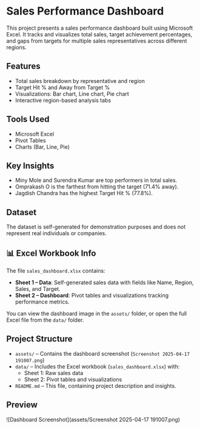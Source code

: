 # Sales Performance Dashboard

This project presents a sales performance dashboard built using Microsoft Excel. It tracks and visualizes total sales, target achievement percentages, and gaps from targets for multiple sales representatives across different regions.

## Features
- Total sales breakdown by representative and region
- Target Hit % and Away from Target %
- Visualizations: Bar chart, Line chart, Pie chart
- Interactive region-based analysis tabs

## Tools Used
- Microsoft Excel
- Pivot Tables
- Charts (Bar, Line, Pie)

## Key Insights
- Miny Mole and Surendra Kumar are top performers in total sales.
- Omprakash O is the farthest from hitting the target (71.4% away).
- Jagdish Chandra has the highest Target Hit % (77.8%).

## Dataset
The dataset is self-generated for demonstration purposes and does not represent real individuals or companies.

## 📊 Excel Workbook Info

The file `sales_dashboard.xlsx` contains:
- **Sheet 1 – Data**: Self-generated sales data with fields like Name, Region, Sales, and Target.
- **Sheet 2 – Dashboard**: Pivot tables and visualizations tracking performance metrics.

You can view the dashboard image in the `assets/` folder, or open the full Excel file from the `data/` folder.

## Project Structure

- `assets/` – Contains the dashboard screenshot (`Screenshot 2025-04-17 191007.png`)
- `data/` – Includes the Excel workbook (`sales_dashboard.xlsx`) with:
  - Sheet 1: Raw sales data
  - Sheet 2: Pivot tables and visualizations
- `README.md` – This file, containing project description and insights.

## Preview
![Dashboard Screenshot](assets/Screenshot 2025-04-17 191007.png)
